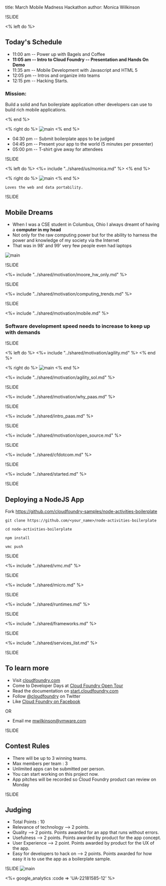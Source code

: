 title: March Mobile Madness Hackathon
author: Monica Wilkinson

!SLIDE

<% left do %>
## Today's Schedule
- 11:00 am -- Power up with Bagels and Coffee
- **11:05 am -- Intro to Cloud Foundry -- Presentation and Hands On Demo**
- 11:35 am -- Mobile Development with Javascript and HTML 5
- 12:05 pm -- Intros and organize into teams
- 12:15 pm -- Hacking Starts.

### Mission:
Build a solid and fun boilerplate application other developers can use to build rich mobile applications.

<% end %>

<% right do %>
![main](/img/morning-nom.jpg)
<% end %>

- 04:30 pm -- Submit boilerplate apps to be judged
- 04:45 pm -- Present your app to the world (5 minutes per presenter)
- 05:00 pm -- T-shirt give away for attendees

!SLIDE

<% left do %>
<%= include "../shared/us/monica.md" %>
<% end %>

<% right do %>
![main](/img/head2.jpg)
<% end %>


    Loves the web and data portability.


!SLIDE

## Mobile Dreams

- When I was a CSE student in Columbus, Ohio I always dreamt of having a **computer in my head**
- Not only for the raw computing power but for the ability to harness the power and knowledge of my society via the Internet
- That was in 98' and 99' very few people even had laptops

![main](/img/brain-computer-inside.jpg)

!SLIDE

<%= include "../shared/motivation/moore_hw_only.md" %>


!SLIDE

<%= include "../shared/motivation/computing_trends.md" %>

!SLIDE

<%= include "../shared/motivation/mobile.md" %>


### Software development speed needs to increase to keep up with demands

!SLIDE

<% left do %>
<%= include "../shared/motivation/agility.md" %>
<% end %>

<% right do %>
![main](/img/agile.jpg)
<% end %>

<%= include "../shared/motivation/agility_sol.md" %>

!SLIDE

<%= include "../shared/motivation/why_paas.md" %>

!SLIDE

<%= include "../shared/intro_paas.md" %>

!SLIDE

<%= include "../shared/motivation/open_source.md" %>

!SLIDE

<%= include "../shared/cfdotcom.md" %>

!SLIDE

<%= include "../shared/started.md" %>


!SLIDE

## Deploying a NodeJS App

Fork https://github.com/cloudfoundry-samples/node-activities-boilerplate

    git clone https://github.com/<your_name>/node-activities-boilerplate

    cd node-activities-boilerplate

    npm install

    vmc push

!SLIDE

<%= include "../shared/vmc.md" %>

!SLIDE

<%= include "../shared/micro.md" %>

!SLIDE

<%= include "../shared/runtimes.md" %>

!SLIDE

<%= include "../shared/frameworks.md" %>

!SLIDE

<%= include "../shared/services_list.md" %>

!SLIDE

## To learn more

- Visit [cloudfoundry.com](http://www.cloudfoundry.com)
- Come to Developer Days at [Cloud Foundry Open Tour](http://opentour.cloudfoundry.com)
- Read the documentation on [start.cloudfoundry.com](http://start.cloudfoundry.com)
- Follow [@cloudfoundry](https://twitter.com/cloudfoundry) on Twitter
- Like [Cloud Foundry on Facebook](http://facebook.com/cloudfoundry)

OR

- Email me [mwilkinson@vmware.com](mailto:mwilkinson@vmware.com)


!SLIDE

## Contest Rules

- There will be up to 3 winning teams.
- Max members per team : 3
- Unlimited apps can be submitted per person.
- You can start working on this project now.
- App pitches will be recorded so Cloud Foundry product can review on Monday

!SLIDE

## Judging

- Total Points : 10
- Relevance of technology --> 2 points.
- Quality --> 2 points. Points awarded for an app that runs without errors.
- Usefulness --> 2 points. Points awarded by product for the app concept.
- User Experience --> 2 point. Points awarded by product for the UX of the app.
- Easy for developers to hack on --> 2 points. Points awarded for how easy it is to use the app as a boilerplate sample.

!SLIDE
![main](/img/HackathonSmall.jpg)



<%= google_analytics :code => 'UA-22181585-12' %>
